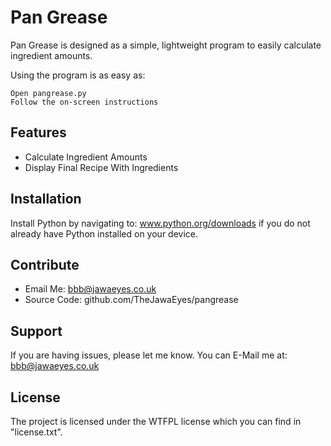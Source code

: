 Pan Grease
===========

Pan Grease is designed as a simple, lightweight program to easily calculate ingredient amounts.

Using the program is as easy as:

    Open pangrease.py
    Follow the on-screen instructions

Features
--------

- Calculate Ingredient Amounts
- Display Final Recipe With Ingredients

Installation
------------

Install Python by navigating to: www.python.org/downloads
if you do not already have Python installed on your device.

Contribute
----------
- Email Me: bbb@jawaeyes.co.uk
- Source Code: github.com/TheJawaEyes/pangrease

Support
-------

If you are having issues, please let me know.
You can E-Mail me at: bbb@jawaeyes.co.uk

License
-------

The project is licensed under the WTFPL license which you can find in "license.txt".
